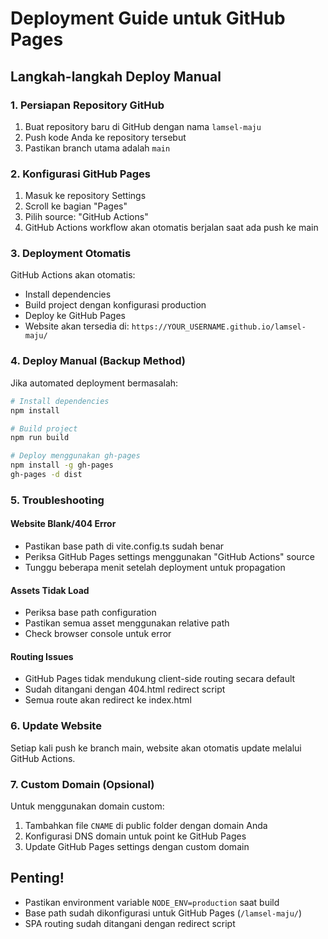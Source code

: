 
# Deployment Guide untuk GitHub Pages

## Langkah-langkah Deploy Manual

### 1. Persiapan Repository GitHub
1. Buat repository baru di GitHub dengan nama `lamsel-maju`
2. Push kode Anda ke repository tersebut
3. Pastikan branch utama adalah `main`

### 2. Konfigurasi GitHub Pages
1. Masuk ke repository Settings
2. Scroll ke bagian "Pages"
3. Pilih source: "GitHub Actions"
4. GitHub Actions workflow akan otomatis berjalan saat ada push ke main

### 3. Deployment Otomatis
GitHub Actions akan otomatis:
- Install dependencies
- Build project dengan konfigurasi production
- Deploy ke GitHub Pages
- Website akan tersedia di: `https://YOUR_USERNAME.github.io/lamsel-maju/`

### 4. Deploy Manual (Backup Method)
Jika automated deployment bermasalah:

```bash
# Install dependencies
npm install

# Build project
npm run build

# Deploy menggunakan gh-pages
npm install -g gh-pages
gh-pages -d dist
```

### 5. Troubleshooting

#### Website Blank/404 Error
- Pastikan base path di vite.config.ts sudah benar
- Periksa GitHub Pages settings menggunakan "GitHub Actions" source
- Tunggu beberapa menit setelah deployment untuk propagation

#### Assets Tidak Load
- Periksa base path configuration
- Pastikan semua asset menggunakan relative path
- Check browser console untuk error

#### Routing Issues
- GitHub Pages tidak mendukung client-side routing secara default
- Sudah ditangani dengan 404.html redirect script
- Semua route akan redirect ke index.html

### 6. Update Website
Setiap kali push ke branch main, website akan otomatis update melalui GitHub Actions.

### 7. Custom Domain (Opsional)
Untuk menggunakan domain custom:
1. Tambahkan file `CNAME` di public folder dengan domain Anda
2. Konfigurasi DNS domain untuk point ke GitHub Pages
3. Update GitHub Pages settings dengan custom domain

## Penting!
- Pastikan environment variable `NODE_ENV=production` saat build
- Base path sudah dikonfigurasi untuk GitHub Pages (`/lamsel-maju/`)
- SPA routing sudah ditangani dengan redirect script
